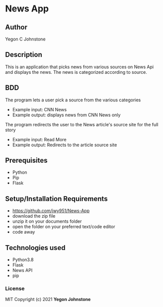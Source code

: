 # News App
## Author
Yegon C Johnstone
## Description
This is an application that picks news from various sources on News Api and displays the news. The news is categorized according to source.
## BDD
The program lets a user pick a source from the various categories
* Example input: CNN News
* Example output: displays news from CNN News only

The program redirects the user to the News article's source site for the full story
* Example input: Read More
* Example output: Redirects to the article source site

## Prerequisites
* Python
* Pip
* Flask

## Setup/Installation Requirements
* https://github.com/jwy951/News-App
* download the zip file
* unzip it on your documents folder
* open the folder on your preferred text/code editor
* code away

## Technologies used
* Python3.8
* Flask
* News API
* pip

### License
MIT
Copyright (c) 2021 **Yegon Johnstone**
